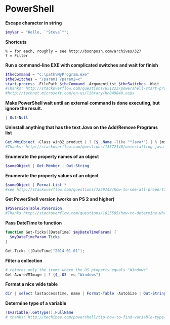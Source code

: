 ﻿PowerShell
==========
**Escape character in string**

````powershell
$myVar = "Hello, `"Steve`"";
````


**Shortcuts**

````
% = for each, roughly = see http://bsonposh.com/archives/327
? = Filter
````

**Run a command-line EXE with complicated switches and wait for finish**
    
````powershell
$theCommand = "c:\path\MyProgram.exe"
$theSwitches = "/param1 /param2=x"
start-process -FilePath $theCommand -ArgumentList $theSwitches -Wait
#Thanks: http://stackoverflow.com/questions/651223/powershell-start-process-and-cmdline-switches
#http://technet.microsoft.com/en-us/library/hh849848.aspx
````

**Make PowerShell wait until an external command is done executing, but ignore the result.**

````powershell
| Out-Null
````

**Uninstall anything that has the text *Java* on the Add/Remove Programs list**

````powershell
Get-WmiObject -Class win32_product | ? {$_.Name -like "*Java*"} | % {msiexec /x "$($_.IdentifyingNumber)" /qn | Out-Null}
#Thanks: http://stackoverflow.com/questions/15372140/uninstalling-java-6-and-reinstalling-java-7-using-powershell
````
    
**Enumerate the property names of an object**

````powershell
$someObject | Get-Member | Out-String
````
   
**Enumerate the property values of an object**

````powershell
$someObject | Format-List *
#see http://stackoverflow.com/questions/7259142/how-to-see-all-properties for more info.
````

**Get PowerShell version (works on PS 2 and higher)**

````powershell
$PSVersionTable.PSVersion
#Thanks http://stackoverflow.com/questions/1825585/how-to-determine-what-version-of-powershell-is-installed
````

**Pass DateTime to function**

````powershell
function Get-Ticks([DateTime] $myDateTimeParam) {
  $myDateTimeParam.Ticks
}

Get-Ticks ([DateTime]"2014-01-01");
````
     
**Filter a collection**

````powershell
# returns only the items where the OS property equals "Windows"
Get-AzureVMImage | ? {$_.OS -eq "Windows"}
````

**Format a nice wide table**

````powershell
dir | select lastaccesstime, name | Format-Table -AutoSize | Out-String -Width 4096
````

**Determine type of a variable**

````powershell
($variable).GetType().FullName
# thanks: http://techibee.com/powershell/tip-how-to-find-variable-type-in-powershell/702
````
